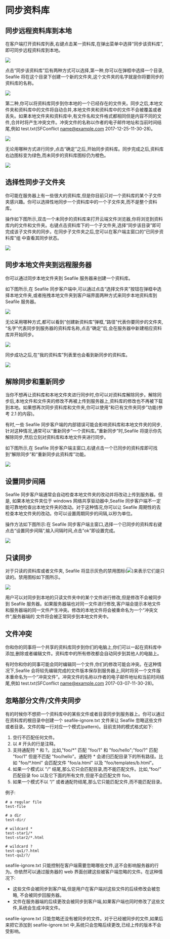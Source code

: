 # 同步资料库

## 同步远程资料库到本地

在客户端打开资料库列表,右键点击某一资料库,在弹出菜单中选择“同步该资料库”, 即可同步远程资料库到本地。

![](./imgs/sync-lib.png)

点击“同步该资料库”后有两种方式可以选择,第一种,你可以在弹框中选择一个目录, Seafile 将在这个目录下创建一个新的文件夹,这个文件夹的名字就是你将要同步的资料库的名称。

![](./imgs/sync-lib-1.png)

第二种,你可以将资料库同步到你本地的一个已经存在的文件夹。同步之后,本地文件夹和资料库中的文件将自动合并,本地文件夹和资料库中的文件不会被覆盖或者丢失。如果本地文件夹和资料库中,有文件名和文件格式都相同但是内容不同的文件,合并时将产生冲突文件。冲突文件的名称以作者的电子邮件地址和当前时间结尾,例如 test.txt(SFConflict name@example.com 2017-12-25-11-30-28)。

![](./imgs/sync-lib-2.png)

无论用哪种方式进行同步,点击“确定”之后,开始同步资料库。同步完成之后,资料库右边图标变为绿色,而未同步的资料库图标仍为橙色。

![](./imgs/sync-lib-3.png)

## 选择性同步子文件夹

你可能在服务器上有一些很大的资料库,但是你目前只对一个资料库的某个子文件夹感兴趣。你可以选择性地同步一个资料库中的一个子文件夹,而不是整个资料库。

操作如下图所示,双击一个未同步的资料库来打开云端文件浏览器,你将浏览到资料库内的文件和文件夹。右键点击资料库下的一个子文件夹,选择“同步该目录”即可完成该子文件夹的同步。在同步子文件夹之后,您可以在客户端主窗口的“已同步资料库”组 中查看其同步状态。

![](./imgs/selective-sync.png)

## 同步本地文件夹到远程服务器

你可以通过同步本地文件夹到 Seafile 服务器来创建一个资料库。

如下图所示,在 Seafile 同步客户端中,可以通过点击“选择文件夹”按钮在弹框中选择本地文件夹,或者拖拽本地文件夹到客户端界面两种方式来同步本地资料库到 Seafile 服务器。

![](./imgs/sync-local-to-server.png)

无论采用哪种方式,都可以看到“创建新资料库”弹框,“路径”代表你要同步的文件夹, “名字”代表同步到服务器的资料库名称,点击“确定”后,会在服务器中新建相应资料库并开始同步。

![](./imgs/create-new-lib.png)

同步成功之后,在“我的资料库”列表里也会看到新同步的资料库。

![](./imgs/newly-synced-libs.png)

## 解除同步和重新同步

当你不想再让资料库和本地文件夹进行同步时,你可以对资料库解除同步。解除同步后,本地文件和文件夹的修改不再被上传到服务器上,资料库的修改也不再被下载到本地。如果想再次同步资料库和文件夹,你可以使用“和已有文件夹同步”功能(参考 2.1 的内容)。

有时,一些 Seafile 同步客户端的内部错误可能会影响资料库和本地文件夹的同步, 针对这种情况,通常可以“重新同步”一个资料库。”重新同步”时,Seafile 将提示你先解除同步,然后立刻对资料库和本地文件夹进行同步。

如下图所示,在 Seafile 同步客户端主窗口,右键点击一个已同步的资料库即可找到“解除同步”和“重新同步此资料库”功能。

![](./imgs/re-sync.png)

## 设置同步间隔

Seafile 同步客户端通常会自动检查本地文件夹的改动并将改动上传到服务器。但是, 如果本地文件夹位于 windows 网络共享驱动器中,Seafile 同步客户端不一定能可靠地检查出本地文件夹的改动。对于这种情况,你可以让 Seafile 周期性的去检查本地文件夹的改动。你可以设置周期同步的间隔,以秒为单位。

操作方法如下图所示:在 Seafile 同步客户端主窗口,选择一个已同步的资料库右键点击“设置同步间隔“,输入间隔时间,点击”ok”即设置完成。

![](./imgs/set-sync-interval.png)

## 只读同步

对于只读的资料库或者文件夹, Seafile 将显示灰色的禁用图标(![](./imgs/gray-forbidden.png))来表示它们是只读的。禁用图标如下图所示。

![](./imgs/forbidden.png)

用户可以对同步到本地的只读文件夹中的某个文件进行修改,但是修改不会被同步到 Seafile 服务器。如果服务器端也对同一文件进行修改,客户端会提示本地文件和服务器端的同一文件产生冲突。修改的本地文件将会被重命名为一个“冲突文件”,服务器端的 文件将会被正常同步到本地文件夹中。

## 文件冲突

你和你的同事将一个共享的资料库同步到你们的电脑上,你们可以一起在资料库中添加,删除或者编辑文件。资料库中的所有修改都会自动同步到其他人的电脑上。

有时你和你的同事可能会同时编辑同一个文件,你们的修改可能会冲突。在这种情况下,Seafile 会将较先编辑完成的文件版本保存到服务器上,同时将另一个文件版本重命名为一个“冲突文件”。冲突文件的名称以作者的电子邮件地址和当前时间结尾,例如 test.txt(SFConflict name@example.com 2017-03-07-11-30-28)。

## 忽略部分文件/文件夹同步

有的时候你不想把一个资料库中的某些文件或者目录同步到服务器上。你可以通过在资料库的根目录中创建一个 seafile-ignore.txt 文件来让 Seafile 忽略这些文件或者目录。文件的每一行对应一个模式(pattern)。目前支持的模式格式如下:

1.  空行不匹配任何文件。
1.  以 # 开头的行是注释。
1.  支持通配符 \* 和 ?。比如,"foo/\*" 匹配 "foo/1" 和 "foo/hello";"foo/?" 匹配 "foo/1" 但是不匹配 "foo/hello"。通配符 \* 会递归匹配目录下的所有路径。比如 "foo/\*.html" 会匹配文件 "foo/a.html" 以及 "foo/templates/b.html"。
1.  如果一个模式以 "/" 结尾,那么它只会匹配目录,而不能匹配文件。比如,“foo/” 匹配目录 foo 以及它下面的所有文件,但是不会匹配文件 foo。
1.  如果一个模式不以 “/” 或者通配符结尾,那么它只能匹配文件,而不能匹配目录。

例子:

```
# a regular file
test-file

# a dir
test-dir/

# wildcard *
test-star1/*
test-star2/*.html

# wildcard ?
test-qu1/?.html
test-qu2/?/
```

seafile-ignore.txt 只能控制在客户端需要忽略哪些文件,这不会影响服务器的行为。你依然可以通过服务器的 web 界面创建这些被客户端忽略的文件。在这种情况下:

* 这些文件会被同步到客户端,但是用户在客户端对这些文件的后续修改会被忽略, 不会被同步回服务器。
* 文件在服务器端的后续更改会被同步到客户端,如果客户端也同时修改了这些文件,系统会生成冲突文件。

seafile-ignore.txt 只能忽略还没有被同步的文件。对于已经被同步的文件,如果后来把它添加到 seafile-ignore.txt 中,系统只会忽略后续更改,已经上传的版本不会受影响。